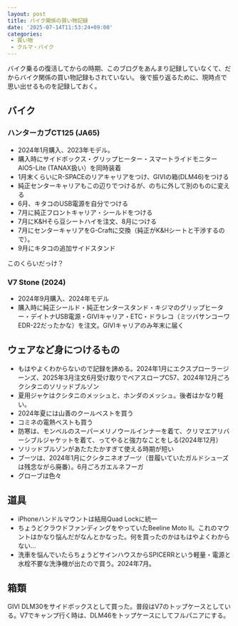 ```yaml
---
layout: post
title: バイク関係の買い物記録
date: '2025-07-14T11:53:24+09:00'
categories:
 - 買い物
 - クルマ・バイク
---
```


バイク乗るの復活してからの時期、このブログをあんまり記録していなくて、だからバイク関係の買い物記録もされていない。
後で振り返るために、現時点で思い出せるものを記録しておく。

## バイク

### ハンターカブCT125 (JA65)

* 2024年1月購入、2023年モデル。
* 購入時にサイドボックス・グリップヒーター・スマートライドモニターAIO5-Lite (TANAX扱い）を同時装着
* 1月末くらいにR-SPACEのリアキャリアをつけ、GIVIの箱(DLM46)をつける
* 純正センターキャリアもこの辺りでつけるが、のちに外して別のものに変える
* 6月、キタコのUSB電源を自分でつける
* 7月に純正フロントキャリア・シールドをつける
* 7月にK&Hそら豆シートハイを注文、8月につける
* 7月にセンターキャリアをG-Craftに交換（純正がK&Hシートと干渉するので）。
* 9月にキタコの追加サイドスタンド

このくらいだっけ？

### V7 Stone (2024)

* 2024年9月購入、2024年モデル
* 購入時に純正シールド・純正センタースタンド・キジマのグリップヒーター・デイトナUSB電源・GIVIキャリア・ETC・ドラレコ（ミツバサンコーワEDR-22だったかな）を注文。GIVIキャリアのみ年末に届く

## ウェアなど身につけるもの

* もはやよくわからないので記録を諦める。2024年1月にエクスプローラージーンズ、2025年3月注文6月受け取りでペアスロープC57、2024年12月ごろクシタニのソリッドブルゾン
* 夏用ジャケはクシタニのメッシュと、ホンダのメッシュ。後者はかなり軽い。
* 2024年夏には山善のクールベストを買う
* コミネの電熱ベストも買う
* 防寒は、モンベルのスーパーメリノウールインナーを着て、クリマエアリバーシブルジャケットを着て、ってやると強力なことをしる(2024年12月）
* ソリッドブルゾンがあたたたかすぎて使える時期が短い
* ブーツは、2024年1月にクシタニネオブーツ（昔履いていたガルドシューズは残念ながら廃番）。6月ごろガエルネフーガ
* グローブは色々

## 道具

* iPhoneハンドルマウントは結局Quad Lockに統一
* ちょうどクラウドファンディングをやっていたBeeline Moto Ⅱ。これのマウントはかなり悩んだがなんとかなった。何を買ったのかはもはやよくわからない…
* 洗車を悩んでいたらちょうどサインハウスからSPICERRという軽量・電源と水栓不要な洗浄機が出たので買う。2024年7月。


## 箱類

GIVI DLM30をサイドボックスとして買った。普段はV7のトップケースとしている。V7でキャンプ行く時は、DLM46をトップケースにしてフルパニアにする。





